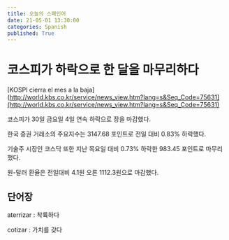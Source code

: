 ```yaml
---
title: 오늘의 스페인어
date: 21-05-01 13:30:00
categories: Spanish
published: True
---
```


# 코스피가 하락으로 한 달을 마무리하다

[KOSPI cierra el mes a la baja](http://world.kbs.co.kr/service/news_view.htm?lang=s&Seq_Code=75631](http://world.kbs.co.kr/service/news_view.htm?lang=s&Seq_Code=75631)

코스피가 30일 금요일 4일 연속 하락으로 장을 마감했다.

한국 증권 거래소의 주요지수는 3147.68 포인트로 전일 대비 0.83% 하락했다.

기술주 시장인 코스닥 또한 지난 목요일 대비 0.73% 하락한 983.45 포인트로 마무리했다.

원-달러 환율은 전일대비 4.1원 오른 1112.3원으로 마감했다.

## 단어장

aterrizar : 착륙하다

cotizar : 가치를 갖다
